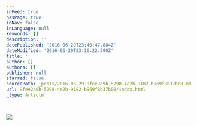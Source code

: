 ```yaml
---
inFeed: true
hasPage: true
inNav: false
inLanguage: null
keywords: []
description: ''
datePublished: '2016-06-29T23:40:47.884Z'
dateModified: '2016-06-29T23:16:22.390Z'
title: ''
author: []
authors: []
publisher: null
starred: false
sourcePath: _posts/2016-06-29-9fee2a9b-5298-4e2b-9182-b969f8b37b08.md
url: 9fee2a9b-5298-4e2b-9182-b969f8b37b08/index.html
_type: Article

---
```

![](https://the-grid-user-content.s3-us-west-2.amazonaws.com/a79881cf-31c8-40fc-93fb-9f6ce489bc6d.jpg)